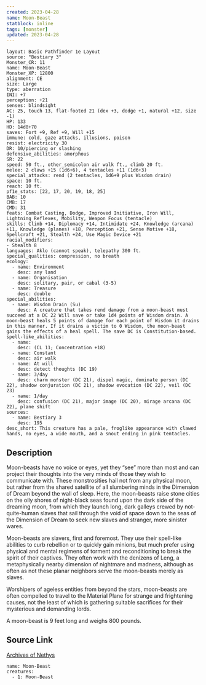 ```yaml
---
created: 2023-04-28
name: Moon-Beast
statblock: inline
tags: [monster]
updated: 2023-04-28
---
```

```statblock
layout: Basic Pathfinder 1e Layout
source: "Bestiary 3"
Monster_CR: 11
name: Moon-Beast
Monster_XP: 12800
alignment: CE
size: Large
type: aberration
INI: +7
perception: +21
senses: blindsight
AC: 25, touch 13, flat-footed 21 (dex +3, dodge +1, natural +12, size -1)
HP: 133
HD: 14d8+70
saves: Fort +9, Ref +9, Will +15
immune: cold, gaze attacks, illusions, poison
resist: electricity 30
DR: 10/piercing or slashing
defensive_abilities: amorphous
SR: 22
speed: 50 ft., other_semicolon air walk ft., climb 20 ft.
melee: 2 claws +15 (1d6+6), 4 tentacles +11 (1d6+3)
special_attacks: rend (2 tentacles, 1d6+9 plus Wisdom drain)
space: 10 ft.
reach: 10 ft.
pf1e_stats: [22, 17, 20, 19, 18, 25]
BAB: 10
CMB: 17
CMD: 31
feats: Combat Casting, Dodge, Improved Initiative, Iron Will, Lightning Reflexes, Mobility, Weapon Focus (tentacle)
skills: Climb +14, Diplomacy +14, Intimidate +24, Knowledge (arcana) +11, Knowledge (planes) +18, Perception +21, Sense Motive +18, Spellcraft +21, Stealth +24, Use Magic Device +21
racial_modifiers:
- Stealth 8
languages: Aklo (cannot speak), telepathy 300 ft.
special_qualities: compression, no breath
ecology:
  - name: Environment
    desc: any land
  - name: Organisation
    desc: solitary, pair, or cabal (3-5)
  - name: Treasure
    desc: double
special_abilities:
  - name: Wisdom Drain (Su)
    desc: A creature that takes rend damage from a moon-beast must succeed at a DC 22 Will save or take 1d4 points of Wisdom drain. A moon-beast heals 5 points of damage for each point of Wisdom it drains in this manner. If it drains a victim to 0 Wisdom, the moon-beast gains the effects of a heal spell. The save DC is Constitution-based.
spell-like_abilities:
  - name:
    desc: (CL 11; Concentration +18)
  - name: Constant
    desc: air walk
  - name: At will
    desc: detect thoughts (DC 19)
  - name: 3/day
    desc: charm monster (DC 21), dispel magic, dominate person (DC 22), shadow conjuration (DC 21), shadow evocation (DC 22), veil (DC 23)
  - name: 1/day
    desc: confusion (DC 21), major image (DC 20), mirage arcana (DC 22), plane shift
sources:
  - name: Bestiary 3
    desc: 195
desc_short: This creature has a pale, froglike appearance with clawed hands, no eyes, a wide mouth, and a snout ending in pink tentacles.
```
## Description
Moon-beasts have no voice or eyes, yet they “see” more than most and can project their thoughts into the very minds of those they wish to communicate with. These monstrosities hail not from any physical moon, but rather from the shared satellite of all slumbering minds in the Dimension of Dream beyond the wall of sleep. Here, the moon-beasts raise stone cities on the oily shores of night-black seas found upon the dark side of the dreaming moon, from which they launch long, dark galleys crewed by not-quite-human slaves that sail through the void of space down to the seas of the Dimension of Dream to seek new slaves and stranger, more sinister wares.

Moon-beasts are slavers, first and foremost. They use their spell-like abilities to curb rebellion or to quickly gain minions, but much prefer using physical and mental regimens of torment and reconditioning to break the spirit of their captives. They often work with the denizens of Leng, a metaphysically nearby dimension of nightmare and madness, although as often as not these planar neighbors serve the moon-beasts merely as slaves.

Worshipers of ageless entities from beyond the stars, moon-beasts are often compelled to travel to the Material Plane for strange and frightening causes, not the least of which is gathering suitable sacrifices for their mysterious and demanding lords.

A moon-beast is 9 feet long and weighs 800 pounds.
## Source Link
[Archives of Nethys](https://aonprd.com/MonsterDisplay.aspx?ItemName=Moon-Beast)
```encounter-table
name: Moon-Beast
creatures:
  - 1: Moon-Beast
```
